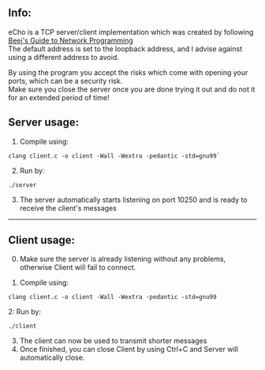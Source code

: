 ## Info:

eCho is a TCP server/client implementation which was created by following [Beej's Guide to Network Programming](https://beej.us/guide/bgnet/html/split-wide/)\
The default address is set to the loopback address, and I advise against using a different address to avoid.

By using the program you accept the risks which come with opening your ports, which can be a security risk.\
Make sure you close the server once you are done trying it out and do not it for an extended period of time!

## Server usage:

1. Compile using:
```
clang client.c -o client -Wall -Wextra -pedantic -std=gnu99`
```
2. Run by:
```
./server
```
3. The server automatically starts listening on port 10250 and is ready to receive the client's messages

---

## Client usage:
0. Make sure the server is already listening without any problems, otherwise Client will fail to connect.

1. Compile using:
```
clang client.c -o client -Wall -Wextra -pedantic -std=gnu99
```

2: Run by:
```
./client
```

3. The client can now be used to transmit shorter messages
4. Once finished, you can close Client by using Ctrl+C and Server will automatically close.

